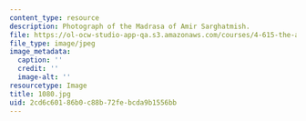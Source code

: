 ```yaml
---
content_type: resource
description: Photograph of the Madrasa of Amir Sarghatmish.
file: https://ol-ocw-studio-app-qa.s3.amazonaws.com/courses/4-615-the-architecture-of-cairo-spring-2002/2cd6c60186b0c88b72febcda9b1556bb_1080.jpg
file_type: image/jpeg
image_metadata:
  caption: ''
  credit: ''
  image-alt: ''
resourcetype: Image
title: 1080.jpg
uid: 2cd6c601-86b0-c88b-72fe-bcda9b1556bb
---
```

